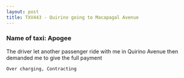 ```yaml
---
layout: post
title: TXV443 - Quirino going to Macapagal Avenue
---
```


### Name of taxi: Apogee

The driver let another passenger ride with me in Quirino Avenue then demanded me to give the full payment

```Over charging, Contracting```
